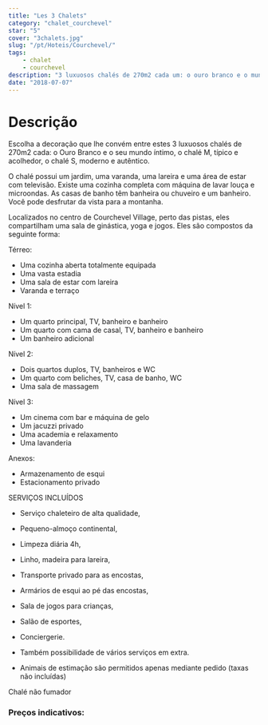```yaml
---
title: "Les 3 Chalets"
category: "chalet_courchevel"
star: "5"
cover: "3chalets.jpg"
slug: "/pt/Hoteis/Courchevel/"
tags:
    - chalet
    - courchevel
description: "3 luxuosos chalés de 270m2 cada um: o ouro branco e o mundo íntimo, o chalé M, típico e quente, o chalé S, moderno e autêntico. Na prestigiada estância de Courchevel Village 1550, perto das pistas, nos 3 vales. Aluguer chalé courchevel ano novo "
date: "2018-07-07"
--- 
```

 
# Descrição
Escolha a decoração que lhe convém entre estes 3 luxuosos chalés de 270m2 cada: o Ouro Branco e o seu mundo íntimo, o chalé M, típico e acolhedor, o chalé S, moderno e autêntico.

O chalé possui um jardim, uma varanda, uma lareira e uma área de estar com televisão. Existe uma cozinha completa com máquina de lavar louça e microondas. As casas de banho têm banheira ou chuveiro e um banheiro.
Você pode desfrutar da vista para a montanha.


Localizados no centro de Courchevel Village, perto das pistas, eles compartilham uma sala de ginástica, yoga e jogos. Eles são compostos da seguinte forma:

Térreo:
* Uma cozinha aberta totalmente equipada
* Uma vasta estadia
* Uma sala de estar com lareira
* Varanda e terraço

Nível 1:
* Um quarto principal, TV, banheiro e banheiro
* Um quarto com cama de casal, TV, banheiro e banheiro
* Um banheiro adicional

Nível 2:
* Dois quartos duplos, TV, banheiros e WC
* Um quarto com beliches, TV, casa de banho, WC
* Uma sala de massagem


Nível 3:

* Um cinema com bar e máquina de gelo
* Um jacuzzi privado
* Uma academia e relaxamento
* Uma lavanderia

Anexos:
* Armazenamento de esqui
* Estacionamento privado

SERVIÇOS INCLUÍDOS

* Serviço chaleteiro de alta qualidade,
* Pequeno-almoço continental,
* Limpeza diária 4h,

* Linho, madeira para lareira,
* Transporte privado para as encostas,

* Armários de esqui ao pé das encostas,
* Sala de jogos para crianças,
* Salão de esportes,
* Conciergerie.

* Também possibilidade de vários serviços em extra.
* Animais de estimação são permitidos apenas mediante pedido (taxas não incluídas)

Chalé não fumador

### Preços indicativos: